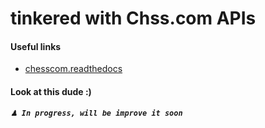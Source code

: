 # tinkered with Chss.com APIs

#### Useful links
- [ chesscom.readthedocs](https://chesscom.readthedocs.io/en/latest/#chessdotcom.types.ChessDotComResponse)


#### Look at this dude :)


***```♟ In progress, will be improve it soon```***
